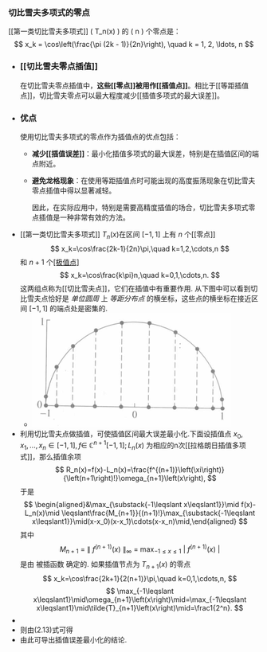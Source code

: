 ### 切比雪夫多项式的零点
[[第一类切比雪夫多项式]] \( T_n(x) \) 的 \( n \) 个零点是：
$$ x_k = \cos\left(\frac{\pi (2k - 1)}{2n}\right), \quad k = 1, 2, \ldots, n $$
- ### [[切比雪夫零点插值]]
  在切比雪夫零点插值中，**这些[[零点]]被用作[[插值点]]**。相比于[[等距插值点]]，切比雪夫零点可以最大程度减少[[插值多项式的最大误差]]。
- ### 优点
  使用切比雪夫多项式的零点作为插值点的优点包括：
	- **减少[[插值误差]]**：最小化插值多项式的最大误差，特别是在插值区间的端点附近。
	- **避免龙格现象**：在使用等距插值点时可能出现的高度振荡现象在切比雪夫零点插值中得以显著减轻。
	  
	  因此，在实际应用中，特别是需要高精度插值的场合，切比雪夫多项式零点插值是一种非常有效的方法。
- [[第一类切比雪夫多项式]] $T_n(x)$在区间 $[-1,1]$ 上有 $n$ 个[[零点]]
  $$
  x_k=\cos\frac{2k-1}{2n}\pi,\quad k=1,2,\cdots,n
  $$
  和 $n+1$ 个[[极值点]](包括端点)
  $$
  x_k=\cos\frac{k\pi}n,\quad k=0,1,\cdots,n.
  $$
  这两组点称为[[切比雪夫点]]，它们在插值中有重要作用. 从下图中可以看到切比雪夫点恰好是 *单位圆周* 上 *等距分布点* 的横坐标，这些点的横坐标在接近区间 $[-1,1]$ 的端点处是密集的.
	- ![image.png](../assets/image_1704286259375_0.png)
- 利用切比雪夫点做插值，可使插值区间最大误差最小化.下面设插值点 $x_0,x_1,...,x_n\in[-1,1],f\in$ $\mathbb C^{n+1}[-1,1];L_n(x)$ 为相应的n次[[拉格朗日插值多项式]]，那么插值余项
  $$
  R_n(x)=f(x)-L_n(x)=\frac{f^{(n+1)}\left(\xi\right)}{\left(n+1\right)!}\omega_{n+1}\left(x\right),
  $$
  于是
  $$
  \begin{aligned}&\max_{\substack{-1\leqslant x\leqslant1}}\mid f(x)-L_n(x)\mid \leqslant\frac{M_{n+1}}{(n+1)!}\max_{\substack{-1\leqslant x\leqslant1}}\mid(x-x_0)(x-x_1)\cdots(x-x_n)\mid,\end{aligned}
  $$
  其中
  $$
  M_{n+1}\:=\:\left\|\:f^{\left(n+1\right)}\left(x\right)\:\right\|_{\infty}\:=\:\max_{-1\leqslant x\leqslant1}\:\left|\:f^{\left(n+1\right)}\left(x\right)\:\right|
  $$
  是由 被插函数 确定的. 如果插值节点为 $T_{n+1}(x)$ 的零点
  $$
  x_k=\cos\frac{2k+1}{2(n+1)}\pi,\quad k=0,1,\cdots,n,
  $$
  $$
  \max_{-1\leqslant x\leqslant1}\mid\omega_{n+1}\left(x\right)\mid=\max_{-1\leqslant x\leqslant1}\mid\tilde{T}_{n+1}\left(x\right)\mid=\frac1{2^n}.
  $$
-
- 则由(2.13)式可得
- 由此可导出插值误差最小化的结论.
